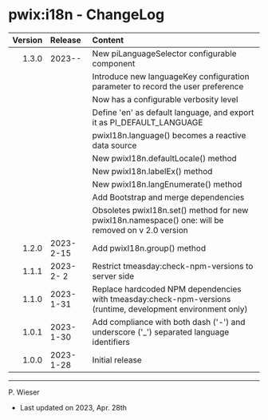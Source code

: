 # pwix:i18n - ChangeLog

| Version | Release    | Content |
| ---:    | :---       | :---    |
| 1.3.0   | 2023-- | New piLanguageSelector configurable component |
|         |            | Introduce new languageKey configuration parameter to record the user preference |
|         |            | Now has a configurable verbosity level |
|         |            | Define 'en' as default language, and export it as PI_DEFAULT_LANGUAGE |
|         |            | pwixI18n.language() becomes a reactive data source |
|         |            | New pwixI18n.defaultLocale() method |
|         |            | New pwixI18n.labelEx() method |
|         |            | New pwixI18n.langEnumerate() method |
|         |            | Add Bootstrap and merge dependencies |
|         |            | Obsoletes pwixI18n.set() method for new pwixI18n.namespace() one: will be removed on v 2.0 version |
| 1.2.0   | 2023- 2-15 | Add pwixI18n.group() method |
| 1.1.1   | 2023- 2- 2 | Restrict tmeasday:check-npm-versions to server side |
| 1.1.0   | 2023- 1-31 | Replace hardcoded NPM dependencies with tmeasday:check-npm-versions (runtime, development environment only) |
| 1.0.1   | 2023- 1-30 | Add compliance with both dash ('-') and underscore ('_') separated language identifiers |
| 1.0.0   | 2023- 1-28 | Initial release |

---
P. Wieser
- Last updated on 2023, Apr. 28th
